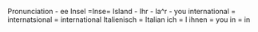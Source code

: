Pronunciation - ee
Insel =Inse= Island  -
Ihr - Ia^r - you
international = internatsional = international 
Italienisch = Italian
ich = I
ihnen = you
in = in


